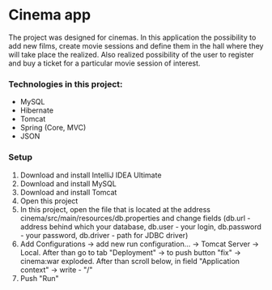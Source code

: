 # Cinema app

The project was designed for cinemas. In this application the possibility to add new films, 
create movie sessions and define them in the hall where they will take place the realized. Also realized possibility 
of the user to register and buy a ticket for a particular movie session of interest.

### Technologies in this project:
* MySQL
* Hibernate
* Tomcat
* Spring (Core, MVC)
* JSON

### Setup
1. Download and install IntelliJ IDEA Ultimate
2. Download and install MySQL
3. Download and install Tomcat
4. Open this project
5. In this project, open the file that is located at the address cinema/src/main/resources/db.properties 
   and change fields (db.url - address behind which your database, db.user - your login,
   db.password - your password, db.driver - path for JDBC driver)
6. Add Configurations -> add new run configuration... -> Tomcat Server -> Local.
   After than go to tab "Deployment" -> to push button "fix" -> cinema:war exploded.
   After than scroll below, in field "Application context" -> write - "/"
7. Push "Run"
